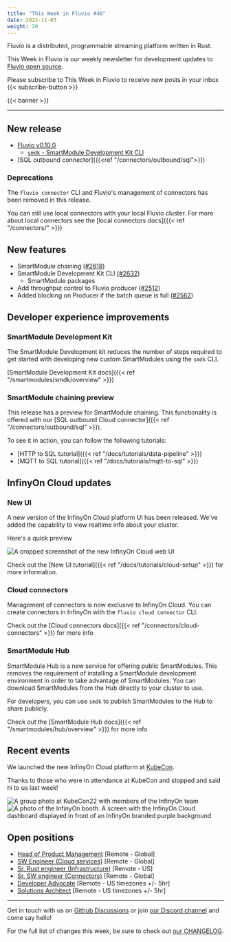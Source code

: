 ```yaml
---
title: "This Week in Fluvio #48"
date: 2022-11-03
weight: 20
---
```

Fluvio is a distributed, programmable streaming platform written in Rust.

This Week in Fluvio is our weekly newsletter for development updates to [Fluvio open source].

Please subscribe to This Week in Fluvio to receive new posts in your inbox
{{< subscribe-button >}}


{{< banner >}}

---

## New release

* [Fluvio v0.10.0](https://github.com/infinyon/fluvio/releases/tag/v0.10.0)
  * [`smdk` - SmartModule Development Kit CLI](https://www.fluvio.io/smartmodules/smdk/overview/)
* [SQL outbound connector]({{<ref "/connectors/outbound/sql">}})

### Deprecations
The `fluvio connector` CLI and Fluvio's management of connectors has been removed in this release.

You can still use local connectors with your local Fluvio cluster. For more about local connectors see the [local connectors docs]({{< ref "/connectors/" >}})

## New features

* SmartModule chaining ([#2618](https://github.com/infinyon/fluvio/pull/2618))
* SmartModule Development Kit CLI [(#2632](https://github.com/infinyon/fluvio/pull/2632))
  * SmartModule packages
* Add throughput control to Fluvio producer ([#2512](https://github.com/infinyon/fluvio/pull/2512))
* Added blocking on Producer if the batch queue is full ([#2562](https://github.com/infinyon/fluvio/pull/2562))


## Developer experience improvements

### SmartModule Development Kit
The SmartModule Development kit reduces the number of steps required to get started with developing new custom SmartModules using the `smdk` CLI.

[SmartModule Development Kit docs]({{< ref "/smartmodules/smdk/overview" >}})

### SmartModule chaining preview
This release has a preview for SmartModule chaining. This functionality is offered with our [SQL outbound Cloud connector]({{< ref "/connectors/outbound/sql" >}}).

To see it in action, you can follow the following tutorials:

* [HTTP to SQL tutorial]({{< ref "/docs/tutorials/data-pipeline" >}})
* [MQTT to SQL tutorial]({{< ref "/docs/tutorials/mqtt-to-sql" >}})


## InfinyOn Cloud updates

### New UI
A new version of the InfinyOn Cloud platform UI has been released. We've added the capability to view realtime info about your cluster.

Here's a quick preview

<img src="/news/images/0048/cloud-dashboard-screenshot.png" alt="A cropped screenshot of the new InfinyOn Cloud web UI"/>

Check out the [New UI tutorial]({{< ref "/docs/tutorials/cloud-setup" >}}) for more information.

### Cloud connectors
Management of connectors is now exclusive to InfinyOn Cloud. You can create connectors in InfinyOn with the `fluvio cloud connector` CLI.

Check out the [Cloud connectors docs]({{< ref "/connectors/cloud-connectors" >}}) for more info

### SmartModule Hub
SmartModule Hub is a new service for offering public SmartModules. This removes the requirement of installing a SmartModule development environment in order to take advantage of SmartModules. You can download SmartModules from the Hub directly to your cluster to use.

For developers, you can use `smdk` to publish SmartModules to the Hub to share publicly.

Check out the [SmartModule Hub docs]({{< ref "/smartmodules/hub/overview" >}}) for more info


## Recent events

We launched the new InfinyOn Cloud platform at [KubeCon](https://events.linuxfoundation.org/kubecon-cloudnativecon-north-america/).

Thanks to those who were in attendance at KubeCon and stopped and said hi to us last week!

<img src="/news/images/0048/infinyon-booth-team.png" alt="A group photo at KubeCon22 with members of the InfinyOn team"/>

<img src="/news/images/0048/infinyon-booth-ui.png" alt="A photo of the InfinyOn booth. A screen with the InfinyOn Cloud dashboard displayed in front of an InfinyOn branded purple background"/>

## Open positions
* [Head of Product Management](https://www.infinyon.com/careers/head-of-product-management) [Remote - Global]
* [SW Engineer (Cloud services)](https://www.infinyon.com/careers/cloud-engineer-mid-level) [Remote - Global]
* [Sr. Rust engineer (Infrastructure)](https://www.infinyon.com/careers/infrastructure-engineer-senior-level) [Remote - US]
* [Sr. SW engineer (Connectors)](https://www.infinyon.com/careers/connectors-old-engineer-senior-level) [Remote - Global]
* [Developer Advocate](https://www.infinyon.com/careers/developer-advocate-mid-senior-level) [Remote - US timezones +/- 5hr]
* [Solutions Architect](https://www.infinyon.com/careers/solutions-architect) [Remote - US timezones +/- 5hr]

---

Get in touch with us on [Github Discussions] or join [our Discord channel] and come say hello!

For the full list of changes this week, be sure to check out [our CHANGELOG].

[Fluvio open source]: https://github.com/infinyon/fluvio
[our CHANGELOG]: https://github.com/infinyon/fluvio/blob/master/CHANGELOG.md
[our Discord channel]: https://discordapp.com/invite/bBG2dTz
[Github Discussions]: https://github.com/infinyon/fluvio/discussions
